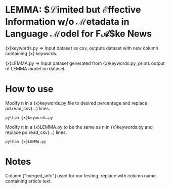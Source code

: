 # LEMMA: $$\mathbf{\mathcal{L}}$imited but $\mathbf{\mathcal{E}}$ffective Information w/o $\mathbf{\mathcal{M}}$etadata in Language $\mathbf{\mathcal{M}}$odel for F$\mathbf{\mathcal{A}}$$ke News

{x}keywords.py => Input dataset as csv, outputs dataset with new column containing {x} keywords.

{x}LEMMA.py => Input dataset generated from {x}keywords.py, prints output of LEMMA model on dataset.

# How to use

Modify n in a {x}keywords.py file to desired percentage and replace pd.read_csv(...) lines. 

```python {x}keywords.py```

Modify n in a {x}LEMMA.py to be the same as n in {x}keywords.py and replace pd.read_csv(...) lines. 

```python {x}LEMMA.py```

# Notes
Column ["merged_info"] used for our testing, replace with column name containing article text.
